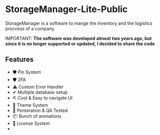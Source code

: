 # StorageManager-Lite-Public
StorageManager is a software to mange the Inventory and the logistics proccess of a company.

IMPORTANT: **The software was developed almost two years ago, but since it is no longer supported or updated, I decided to share the code**



## Features

- 🛡 Pin System
- 🛡 2FA
- ⚠ Custom Error Handler
- ✔ Multiple database setup
- ⛏ Cool & Easy to navigate UI
- 🎨 Theme System
- 💉 Penteration & QA Tested
- 📦 Bunch of animations
- 🔐 License System
- 
